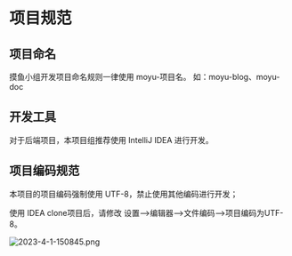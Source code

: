 # 项目规范

## 项目命名
摸鱼小组开发项目命名规则一律使用 moyu-项目名。
如：moyu-blog、moyu-doc

## 开发工具
对于后端项目，本项目组推荐使用 IntelliJ IDEA 进行开发。

## 项目编码规范
本项目的项目编码强制使用 UTF-8，禁止使用其他编码进行开发；

使用 IDEA clone项目后，请修改 设置-->编辑器-->文件编码-->项目编码为UTF-8。

![2023-4-1-150845.png](https://img.ffis.me/images/2023/04/01/2023-4-1-150845.png)